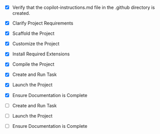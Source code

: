 <!-- Use this file to provide workspace-specific custom instructions to Copilot. For more details, visit https://code.visualstudio.com/docs/copilot/copilot-customization#_use-a-githubcopilotinstructionsmd-file -->
- [x] Verify that the copilot-instructions.md file in the .github directory is created.

- [x] Clarify Project Requirements
	<!-- Simple HTML wedding website based on Fiona template design, removing company banner -->

- [x] Scaffold the Project
	<!-- Created HTML, CSS, JS files with complete wedding website structure -->

- [x] Customize the Project
	<!-- Created responsive wedding website with countdown, RSVP form, gallery, and all sections -->

- [x] Install Required Extensions
	<!-- No extensions needed for static HTML website -->

- [x] Compile the Project
	<!-- No compilation needed for static HTML/CSS/JS website -->

- [x] Create and Run Task
	<!-- Created task to open website in browser -->

- [x] Launch the Project
	<!-- Static website ready to open in browser -->

- [x] Ensure Documentation is Complete
	<!-- README.md created with setup instructions -->

- [ ] Create and Run Task
	<!--
	Verify that all previous steps have been completed.
	Check https://code.visualstudio.com/docs/debugtest/tasks to determine if the project needs a task. If so, use the create_and_run_task to create and launch a task based on package.json, README.md, and project structure.
	Skip this step otherwise.
	 -->

- [ ] Launch the Project
	<!--
	Verify that all previous steps have been completed.
	Prompt user for debug mode, launch only if confirmed.
	 -->

- [ ] Ensure Documentation is Complete
	<!--
	Verify that all previous steps have been completed.
	Verify that README.md and the copilot-instructions.md file in the .github directory exists and contains current project information.
	Clean up the copilot-instructions.md file in the .github directory by removing all HTML comments.
	 -->
